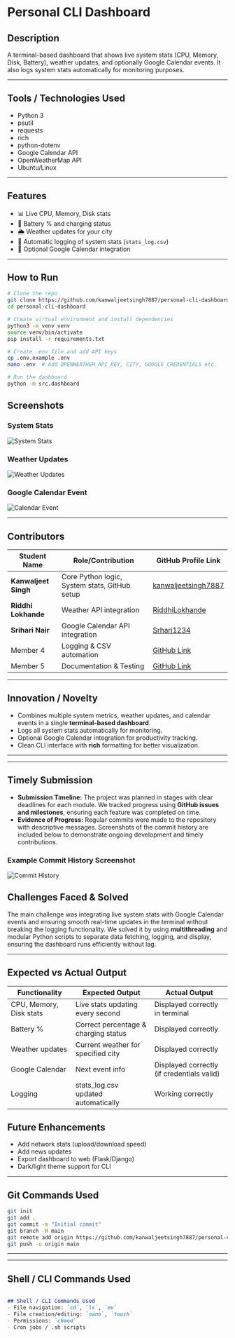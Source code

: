 # Personal CLI Dashboard

## Description

A terminal-based dashboard that shows live system stats (CPU, Memory, Disk, Battery), weather updates, and optionally Google Calendar events.
It also logs system stats automatically for monitoring purposes.

---

## Tools / Technologies Used

* Python 3
* psutil
* requests
* rich
* python-dotenv
* Google Calendar API
* OpenWeatherMap API
* Ubuntu/Linux
---

## Features

* 📊 Live CPU, Memory, Disk stats
* 🔋 Battery % and charging status
* 🌦️ Weather updates for your city
* 📝 Automatic logging of system stats (`stats_log.csv`)
* 📅 Optional Google Calendar integration

---

## How to Run

```bash
# Clone the repo
git clone https://github.com/kanwaljeetsingh7887/personal-cli-dashboard
cd personal-cli-dashboard

# Create virtual environment and install dependencies
python3 -m venv venv
source venv/bin/activate
pip install -r requirements.txt

# Create .env file and add API keys
cp .env.example .env
nano .env  # Add OPENWEATHER_API_KEY, CITY, GOOGLE_CREDENTIALS etc.

# Run the dashboard
python -m src.dashboard
```
## Screenshots

### System Stats
![System Stats](screenshots/dashboard_stats.png)

### Weather Updates
![Weather Updates](screenshots/dashboard_weather.png)

### Google Calendar Event
![Calendar Event](screenshots/dashboard_calendar.png)

---

## Contributors

| Student Name         | Role/Contribution                             | GitHub Profile Link                                           |
| -------------------- | --------------------------------------------- | ------------------------------------------------------------- |
| **Kanwaljeet Singh** | Core Python logic, System stats, GitHub setup | [kanwaljeetsingh7887](https://github.com/kanwaljeetsingh7887) |
| **Riddhi Lokhande**  | Weather API integration                       | [RiddhiLokhande](https://github.com/RiddhiLokhande)           |
| **Srihari Nair**     | Google Calendar API integration               | [Srhari1234](https://github.com/Srhari1234)                  |
| Member 4             | Logging & CSV automation                      | [GitHub Link](#)                                              |
| Member 5             | Documentation & Testing                       | [GitHub Link](#)                                              |

---

## Innovation / Novelty
- Combines multiple system metrics, weather updates, and calendar events in a single **terminal-based dashboard**.  
- Logs all system stats automatically for monitoring.  
- Optional Google Calendar integration for productivity tracking.  
- Clean CLI interface with **rich** formatting for better visualization.

---
---

## Timely Submission

- **Submission Timeline:** The project was planned in stages with clear deadlines for each module. We tracked progress using **GitHub issues and milestones**, ensuring each feature was completed on time.  
- **Evidence of Progress:** Regular commits were made to the repository with descriptive messages. Screenshots of the commit history are included below to demonstrate ongoing development and timely contributions.

### Example Commit History Screenshot
![Commit History](screenshots/commit_history.png)

## Challenges Faced & Solved
The main challenge was integrating live system stats with Google Calendar events and ensuring smooth real-time updates in the terminal without breaking the logging functionality. We solved it by using **multithreading** and modular Python scripts to separate data fetching, logging, and display, ensuring the dashboard runs efficiently without lag.


---

## Expected vs Actual Output

| Functionality | Expected Output | Actual Output |
|---------------|----------------|---------------|
| CPU, Memory, Disk stats | Live stats updating every second | Displayed correctly in terminal |
| Battery % | Correct percentage & charging status | Displayed correctly |
| Weather updates | Current weather for specified city | Displayed correctly |
| Google Calendar | Next event info | Displayed correctly (if credentials valid) |
| Logging | stats_log.csv updated automatically | Working correctly |


## Future Enhancements

* Add network stats (upload/download speed)
* Add news updates
* Export dashboard to web (Flask/Django)
* Dark/light theme support for CLI

---

## Git Commands Used

```bash
git init
git add .
git commit -m "Initial commit"
git branch -M main
git remote add origin https://github.com/kanwaljeetsingh7887/personal-cli-dashboard.git
git push -u origin main
```

---

---

## **Shell / CLI Commands Used**

```markdown

## Shell / CLI Commands Used
- File navigation: `cd`, `ls`, `mv`  
- File creation/editing: `nano`, `touch`  
- Permissions: `chmod`  
- Cron jobs / .sh scripts 


